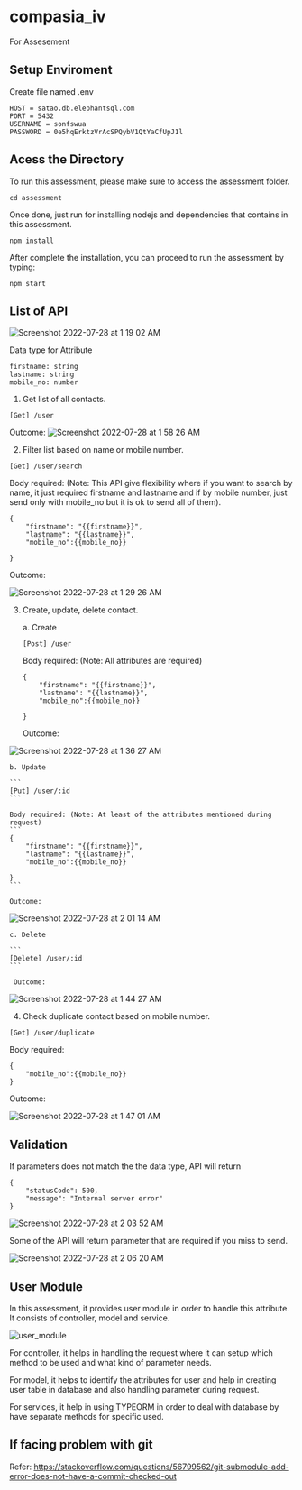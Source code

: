 # compasia_iv
For Assesement

## Setup Enviroment
Create file named .env
```
HOST = satao.db.elephantsql.com
PORT = 5432
USERNAME = sonfswua
PASSWORD = 0e5hqErktzVrAcSPQybV1QtYaCfUpJ1l

```

## Acess the Directory

To run this assessment, please make sure to access the assessment folder.

```
cd assessment
```

Once done, just run for installing nodejs and dependencies that contains in this assessment.

```
npm install
```

After complete the installation, you can proceed to run the assessment by typing:

```
npm start
```



## List of API
![Screenshot 2022-07-28 at 1 19 02 AM](https://user-images.githubusercontent.com/23011041/181339400-9662b9df-c7d8-4366-9e02-d0b0804143b0.png)

Data type for Attribute

```
firstname: string
lastname: string
mobile_no: number
```
1. Get list of all contacts.

```
[Get] /user
```
Outcome:
![Screenshot 2022-07-28 at 1 58 26 AM](https://user-images.githubusercontent.com/23011041/181340648-9d6d83d4-ded5-4865-8f05-fcd3cd458e17.png)

2. Filter list based on name or mobile number.

```
[Get] /user/search
```

Body required: (Note: This API give flexibility where if you want to search by name, it just required firstname and lastname and if by mobile number, just send only with mobile_no but it is ok to send all of them).
```
{
    "firstname": "{{firstname}}",
    "lastname": "{{lastname}}",
    "mobile_no":{{mobile_no}}

}
```
Outcome:

![Screenshot 2022-07-28 at 1 29 26 AM](https://user-images.githubusercontent.com/23011041/181340152-18edccdf-93f7-4625-9718-aef9d017655d.png)


3. Create, update, delete contact.

    a. Create

    ```
    [Post] /user
    ```

    Body required: (Note: All attributes are required)
    ```
    {
        "firstname": "{{firstname}}",
        "lastname": "{{lastname}}",
        "mobile_no":{{mobile_no}}

    }
    ```

    Outcome:
    
    
![Screenshot 2022-07-28 at 1 36 27 AM](https://user-images.githubusercontent.com/23011041/181340821-33808c9c-6645-46ab-a174-c7edd61db392.png)


    b. Update

    ```
    [Put] /user/:id
    ```

    Body required: (Note: At least of the attributes mentioned during request)
    ```
    {
        "firstname": "{{firstname}}",
        "lastname": "{{lastname}}",
        "mobile_no":{{mobile_no}}

    }
    ```

    Outcome:
    
    
![Screenshot 2022-07-28 at 2 01 14 AM](https://user-images.githubusercontent.com/23011041/181341088-d96181ca-c41e-4ca5-bb51-5eddd77fdcef.png)


    c. Delete

    ```
    [Delete] /user/:id
    ```

     Outcome:
     
     
![Screenshot 2022-07-28 at 1 44 27 AM](https://user-images.githubusercontent.com/23011041/181341203-b37b7661-e44e-4430-ac63-1dfeaa65ac48.png)


4. Check duplicate contact based on mobile number.

```
[Get] /user/duplicate
```

Body required:
```
{
    "mobile_no":{{mobile_no}}
}
```

Outcome:


![Screenshot 2022-07-28 at 1 47 01 AM](https://user-images.githubusercontent.com/23011041/181341357-fa7d3da8-88ac-4444-b5d4-ba82517e0cc7.png)

## Validation

If parameters does not match the the data type, API will return 

```
{
    "statusCode": 500,
    "message": "Internal server error"
}
```

![Screenshot 2022-07-28 at 2 03 52 AM](https://user-images.githubusercontent.com/23011041/181341577-cc9c07ce-17d5-483e-97d1-1b2578f99917.png)

Some of the API will return parameter that are required if you miss to send.


![Screenshot 2022-07-28 at 2 06 20 AM](https://user-images.githubusercontent.com/23011041/181341949-87a75b59-3845-405b-829e-615cf501015b.png)


## User Module

In this assessment, it provides user module in order to handle this attribute. It consists of controller, model and service. 

![user_module](https://user-images.githubusercontent.com/23011041/181390794-f3f2b4e1-3530-4f7e-bba2-df8b69c417f3.PNG)

For controller, it helps in handling the request where it can setup which method to be used and what kind of parameter needs.

For model, it helps to identify the attributes for user and help in creating user table in database and also handling parameter during request.

For services, it help in using TYPEORM in order to deal with database by have separate methods for specific used.


## If facing problem with git
Refer: https://stackoverflow.com/questions/56799562/git-submodule-add-error-does-not-have-a-commit-checked-out
